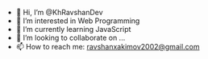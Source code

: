 - 👋 Hi, I’m @KhRavshanDev
- 👀 I’m interested in Web Programming
- 🌱 I’m currently learning JavaScript
- 💞️ I’m looking to collaborate on ...
- 📫 How to reach me: ravshanxakimov2002@gmail.com

<!---
KhRavshanDev/KhRavshanDev is a ✨ special ✨ repository because its `README.md` (this file) appears on your GitHub profile.
You can click the Preview link to take a look at your changes.
--->
